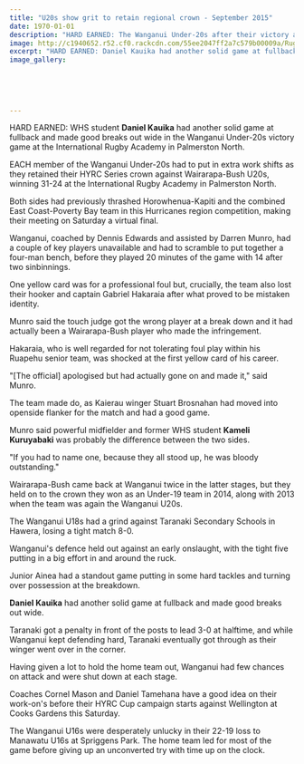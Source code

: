 ```yaml
---
title: "U20s show grit to retain regional crown - September 2015"
date: 1970-01-01
description: "HARD EARNED: The Wanganui Under-20s after their victory at the International Rugby Academy in Palmerston North, Wanganui Chronicle article on 8/9/15..."
image: http://c1940652.r52.cf0.rackcdn.com/55ee2047ff2a7c579b00009a/Rugby-WU-under-20s-Kauika-7.9.15.jpg
excerpt: "HARD EARNED: Daniel Kauika had another solid game at fullback and made good breaks out wide in the Wanganui Under-20s victory game at the International Rugby Academy in Palmerston North."
image_gallery:
    
    
    
    
    
---
```


<p>HARD EARNED: WHS student <strong>Daniel Kauika</strong> had another solid game at fullback and made good breaks out wide in the Wanganui Under-20s victory game at the International Rugby Academy in Palmerston North.&nbsp;</p>
<p>EACH member of the Wanganui Under-20s had to put in extra work shifts as they retained their HYRC Series crown against Wairarapa-Bush U20s, winning 31-24 at the International Rugby Academy in Palmerston North.</p>
<p>Both sides had previously thrashed Horowhenua-Kapiti and the combined East Coast-Poverty Bay team in this Hurricanes region competition, making their meeting on Saturday a virtual final.</p>
<p>Wanganui, coached by Dennis Edwards and assisted by Darren Munro, had a couple of key players unavailable and had to scramble to put together a four-man bench, before they played 20 minutes of the game with 14 after two sinbinnings.</p>
<p>One yellow card was for a professional foul but, crucially, the team also lost their hooker and captain Gabriel Hakaraia after what proved to be mistaken identity.</p>
<p>Munro said the touch judge got the wrong player at a break down and it had actually been a Wairarapa-Bush player who made the infringement.</p>
<p>Hakaraia, who is well regarded for not tolerating foul play within his Ruapehu senior team, was shocked at the first yellow card of his career.</p>
<p>"[The official] apologised but had actually gone on and made it," said Munro.</p>
<p>The team made do, as Kaierau winger Stuart Brosnahan had moved into openside flanker for the match and had a good game.</p>
<p>Munro said powerful midfielder and former WHS student&nbsp;<strong>Kameli Kuruyabaki</strong> was probably the difference between the two sides.</p>
<p>"If you had to name one, because they all stood up, he was bloody outstanding."</p>
<p>Wairarapa-Bush came back at Wanganui twice in the latter stages, but they held on to the crown they won as an Under-19 team in 2014, along with 2013 when the team was again the Wanganui U20s.</p>
<p>The Wanganui U18s had a grind against Taranaki Secondary Schools in Hawera, losing a tight match 8-0.</p>
<p>Wanganui's defence held out against an early onslaught, with the tight five putting in a big effort in and around the ruck.</p>
<p>Junior Ainea had a standout game putting in some hard tackles and turning over possession at the breakdown.</p>
<p><strong>Daniel Kauika</strong> had another solid game at fullback and made good breaks out wide.</p>
<p>Taranaki got a penalty in front of the posts to lead 3-0 at halftime, and while Wanganui kept defending hard, Taranaki eventually got through as their winger went over in the corner.</p>
<p>Having given a lot to hold the home team out, Wanganui had few chances on attack and were shut down at each stage.</p>
<p>Coaches Cornel Mason and Daniel Tamehana have a good idea on their work-on's before their HYRC Cup campaign starts against Wellington at Cooks Gardens this Saturday.</p>
<p>The Wanganui U16s were desperately unlucky in their 22-19 loss to Manawatu U16s at Spriggens Park. The home team led for most of the game before giving up an unconverted try with time up on the clock.</p>

